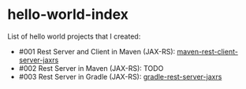 # hello-world-index
List of hello world projects that I created:

* #001 Rest Server and Client in Maven (JAX-RS): [maven-rest-client-server-jaxrs](https://github.com/topera/maven-rest-client-server-jaxrs)
* #002 Rest Server in Maven (JAX-RS): TODO
* #003 Rest Server in Gradle (JAX-RS): [gradle-rest-server-jaxrs](https://github.com/topera/gradle-rest-server-jaxrs)


